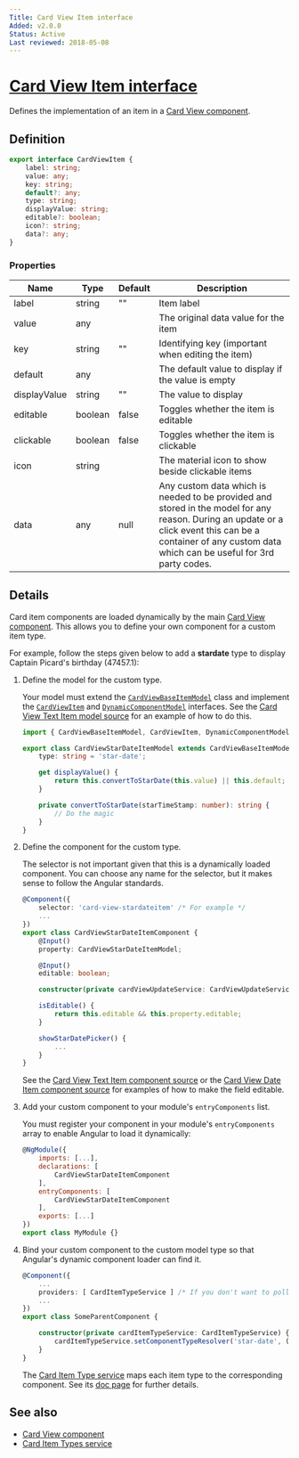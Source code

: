 ```yaml
---
Title: Card View Item interface
Added: v2.0.0
Status: Active
Last reviewed: 2018-05-08
---
```


# [Card View Item interface](../../../lib/core/card-view/interfaces/card-view-item.interface.ts "Defined in card-view-item.interface.ts")

Defines the implementation of an item in a [Card View component](../core/card-view.component.md).

## Definition

```ts
export interface CardViewItem {
    label: string;
    value: any;
    key: string;
    default?: any;
    type: string;
    displayValue: string;
    editable?: boolean;
    icon?: string;
    data?: any;
}
```

### Properties

| Name | Type | Default | Description |
| ---- | ---- | ------- | ----------- |
| label | string | "" | Item label |
| value | any |  | The original data value for the item |
| key | string | "" | Identifying key (important when editing the item) |
| default | any |  | The default value to display if the value is empty |
| displayValue | string | "" | The value to display |
| editable | boolean | false | Toggles whether the item is editable |
| clickable | boolean | false | Toggles whether the item is clickable |
| icon | string |  | The material icon to show beside clickable items |
| data | any | null | Any custom data which is needed to be provided and stored in the model for any reason. During an update or a click event this can be a container of any custom data which can be useful for 3rd party codes. |

## Details

Card item components are loaded dynamically by the
main [Card View component](card-view.component.md). This allows you to define your own
component for a custom item type.

For example, follow the steps given below to add a **stardate** type to display Captain
Picard's birthday (47457.1):

1.  Define the model for the custom type.

    Your model must extend the [`CardViewBaseItemModel`](../../lib/core/card-view/models/card-view-baseitem.model.ts) class and implement the [`CardViewItem`](../../lib/core/card-view/interfaces/card-view-item.interface.ts)
    and [`DynamicComponentModel`](../../lib/core/services/dynamic-component-mapper.service.ts) interfaces. See the
    [Card View Text Item model source](https://github.com/Alfresco/alfresco-ng2-components/blob/development/lib/core/card-view/components/card-view-textitem/card-view-textitem.component.ts)
    for an example of how to do this.

    ```ts
    import { CardViewBaseItemModel, CardViewItem, DynamicComponentModel } from '@alfresco/adf-core';

    export class CardViewStarDateItemModel extends CardViewBaseItemModel implements CardViewItem, DynamicComponentModel {
        type: string = 'star-date';

        get displayValue() {
            return this.convertToStarDate(this.value) || this.default;
        }

        private convertToStarDate(starTimeStamp: number): string {
            // Do the magic
        }
    }
    ```

2.  Define the component for the custom type.

    The selector is not important given that this is a dynamically loaded component.
    You can choose any name for the selector, but it makes sense to follow the Angular standards.

    ```ts
    @Component({
        selector: 'card-view-stardateitem' /* For example */
        ...
    })
    export class CardViewStarDateItemComponent {
        @Input()
        property: CardViewStarDateItemModel;

        @Input()
        editable: boolean;

        constructor(private cardViewUpdateService: CardViewUpdateService) {}

        isEditable() {
            return this.editable && this.property.editable;
        }

        showStarDatePicker() {
            ...
        }
    }
    ```

    See the
    [Card View Text Item component source](https://github.com/Alfresco/alfresco-ng2-components/blob/development/lib/core/card-view/components/card-view-textitem/card-view-textitem.component.ts)
    or the
    [Card View Date Item component source](https://github.com/Alfresco/alfresco-ng2-components/blob/development/lib/core/card-view/components/card-view-dateitem/card-view-dateitem.component.ts) for examples of how to make the field
    editable.

3.  Add your custom component to your module's `entryComponents` list.

    You must register your component in your module's `entryComponents` array
    to enable Angular to load it dynamically:

    ```js
    @NgModule({
        imports: [...],
        declarations: [
            CardViewStarDateItemComponent
        ],
        entryComponents: [
            CardViewStarDateItemComponent
        ],
        exports: [...]
    })
    export class MyModule {}
    ```

4.  Bind your custom component to the custom model type so that Angular's dynamic component
    loader can find it.

    ```ts
    @Component({
        ...
        providers: [ CardItemTypeService ] /* If you don't want to pollute the main instance of the CardItemTypeService service */
        ...
    })
    export class SomeParentComponent {

        constructor(private cardItemTypeService: CardItemTypeService) {
            cardItemTypeService.setComponentTypeResolver('star-date', () => CardViewStarDateItemComponent);
        }
    }
    ```

    The [Card Item Type service](card-item-types.service.md) maps each item type to the
    corresponding component. See its [doc page](card-item-types.service.md) for further
    details.

## See also

-   [Card View component](card-view.component.md)
-   [Card Item Types service](card-item-types.service.md)
